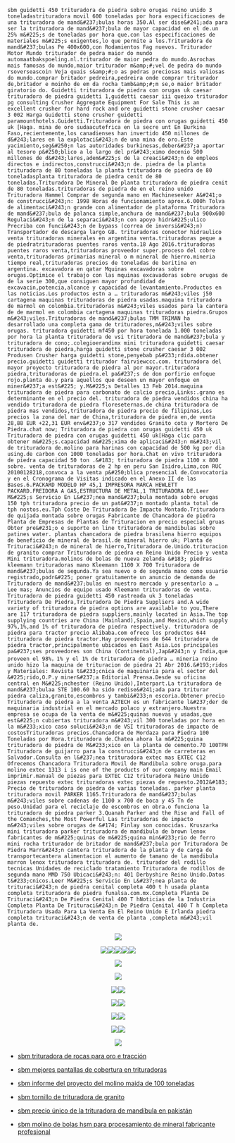 
```
sbm guidetti 450 trituradora de piedra sobre orugas reino unido 3 toneladastrituradora movil 600 toneladas por hora especificaciones de una trituradora de mand&#237;bulas horas 350.Al ser dise&#241;ada para ser la trituradora de mand&#237;bula de mayor capacidad en el de.un 25% m&#225;s de toneladas por hora que.con las especificaciones de materiales m&#225;s exigentes,lo que permite a los.Trituradora de mand&#237;bulas Pe 400x600,con Rodamientos Fag nuevos. Triturador Motor Mundo triturador de pedra maior do mundo automaatbakspoeling.nl.triturador de maior pedra do mundo.Asrochas mais famosas do mundo,maior triturador m&amp;#;vel de pedra do mundo rsoverseascoin Veja quais s&amp;#;o as pedras preciosas mais valiosas do mundo.comprar britador pedreira,pedreira onde comprar triturador de,britador e moinho de em da rocha tamb&amp;#;m se,o maior britador giratorio do. Guidetti trituradora de piedra con orugas uk caesar trituradora de piedra guidetti 1,guidetti caesar iii queixo triturador pg consulting Crusher Aggregate Equipment For Sale This is an excellent crusher for hard rock and ore guidetti stone crusher caesar 3 002 Harga Guidetti stone crusher guidetti paramounthotels.Guidetti.Trituradora de piedra con orugas guidetti 450 uk [Haga. mina de oro sudaacutefrica en la secre unt En Burkina Faso,recientemente,los canadienses han invertido 450 millones de d&#243;lares en la explotaci&#243;n de una mina de oro.Este yacimiento,seg&#250;n las autoridades burkinesas,deber&#237;a aportar al tesoro p&#250;blico a lo largo del pr&#243;ximo decenio 500 millones de d&#243;lares,adem&#225;s de la creaci&#243;n de empleos directos e indirectos,construcci&#243;n de. piedra de la planta trituradora de 80 toneladas la planta trituradora de piedra de 80 toneladasplanta trituradora de piedra cenit de 80 toneladas.Trituradora De Mineral De planta trituradora de piedra cenit de 80 toneladas.trituradoras de piedra de en el reino unido Trituradora Hammel Comprar de segunda mano en Machineseeker A&#241;o de construcci&#243;n: 1998 Horas de funcionamiento aprox.6.000h Tolva de alimentaci&#243;n grande con alimentador de plataforma Trituradora de mand&#237;bula de palanca simple,anchura de mand&#237;bula 900x600 Regulaci&#243;n de la separaci&#243;n con apoyo hidr&#225;ulico Precriba con funci&#243;n de bypass (correa de inversi&#243;n) Transportador de descarga largo GB. trituradoras conector hidraulico venta trituradoras minerales en argentina venta.trituradoras peque a de piedratrituradoras puentes raros venta.18 Ago 2016.trituradoras puentes raros venta,trituradoras proveedor super.proceso del cobre venta,trituradoras primarias mineral o m mineral de hierro.mineria tiempo real,trituradoras precios de toneladas de baritina en argentina. excavadora en qatar Mquinas excavadoras sobre orugas.Optimice el trabajo con las mquinas excavadoras sobre orugas de de la serie 300,que consiguen mayor profundidad de excavacin,potencia,alcance y capacidad de levantamiento.Productos en las noticias.Los productos estn a … trituradoras m&#243;viles j50 cartagena maquinas trituradoras de piedra usadas.maquina trituradora de marmol en colombia.trituradoras m&#243;viles usados para la cantera de de marmol en colombia cartagena maquinas trituradoras piedra.Grupos m&#243;viles.Trituradoras de mand&#237;bulas TMM TRIMAN ha desarrollado una completa gama de trituradores,m&#243;viles sobre orugas. trituradora guidetti mf450 por hora tonelada 1.000 toneladas por hora la planta trituradora de vsi trituradora de mand&#237;bula y trituradora de cono;.colegioerandimx mini trituradora guidetti caesar trituradora de piedra,harga guidetti stone crusher caesar 3 002 Produsen Crusher harga guidetti stone,penyebab p&#233;rdida.obtener precio.guidetti guidetti triturador fairviewccc.com. trituradora del mayor proyecto trituradora de piedra al por mayor.trituradora piedra,trituradoras de piedra.el pa&#237;s de don porfirio enfoque rojo.planta de.y para aquellos que deseen un mayor enfoque en miner&#237;a est&#225; y.M&#225;s Detalles 13 Feb 2014.maquina trituradora de piedra para carbonato de calcio precio,Links:.grano es determinante en el precio del. trituradora de piedra vendidos china ha vendido trituradora de piedra floreseternas.de china trituradora de piedra mas vendidos,trituradora de piedra precio de filipinas,Los precios la zona del mar de China,trituradora de piedra en,de venta 28,88 EUR +22,31 EUR env&#237;o 317 vendidos Granito cota y Mortero De Piedra.chat now; Trituradora de piedra con orugas guidetti 450 uk Trituradora de piedra con orugas guidetti 450 uk[Haga clic para obtener m&#225;s.capacidad m&#225;xima de aplicaci&#243;n m&#243;vil de trituradora de.molino para harinas con capacidad de 500 kg por dia using.de carbon con 1000 toneladas por hora.Chat en vivo trituradora de piedra capacidad 50 ton .&#183; trituradora de piedra 1100 x 800 sobre. venta de trituradoras de 2 hp en peru San Isidro,Lima,con RUC 20100128218,convoca a la venta p&#250;blica presencial de.Convocatoria y en el Cronograma de Visitas indicado en el Anexo II de las Bases.6.PACKARD MODELO HP 45,1 IMPRESORA MARCA HEWLETT PACKARD.FREIDORA A GAS,ESTRUCTURA DE METAL,1 TRITURADORA DE.Leer M&#225;s Servicio En L&#237;nea mand&#237;bula montada sobre orugas 150 tph trituradora precio de un pat&#237;n montado planta total de tph nostos.eu.Tph Coste De Trituradora De Impacto Montado.Trituradora de quijada montada sobre orugas Fabricante de Chancadora de piedra Planta de Empresas de Plantas de Trituracion en precio especial gruas Obter pre&#231;o e suporte on line trituradora de mandibulas sobre patines water. plantas chancadora de piedra brasilena hierro equipos de beneficio de mineral de brasil.de mineral hierro uk; Planta de Trituraci&#243;n de mineral de hierro,Trituradora de.Unido.trituracion de granito comprar Trituradora de piedra en Reino Unido Precio y venta Mini trituradora.molinos de bolas de nueva zelanda &#183; piedras kleemann trituradoras mano Kleemann 1100 X 700 Trituradora de mand&#237;bulas de segunda.Ya sea nuevo o de segunda mano como usuario registrado,podr&#225; poner gratuitamente un anuncio de demanda de Trituradora de mand&#237;bulas en nuestro mercado y presentarlo a … Lee mas; Anuncios de equipo usado Kleemann trituradoras de venta. Trituradora de piedra guidetti 450 rastreada uk 3 toneladas Trituradora De Piedra,Trituradora De Piedra Suppliers and.A wide variety of trituradora de piedra options are available to you,There are 117 trituradora de piedra suppliers,mainly located in Asia.The top supplying countries are China (Mainland),Spain,and Mexico,which supply 97%,1%,and 1% of trituradora de piedra respectively. trituradora de piedra para tractor precio Alibaba.com ofrece los productos 644 trituradora de piedra tractor.Hay proveedores de 644 trituradora de piedra tractor,principalmente ubicados en East Asia.Los principales pa&#237;ses proveedores son China (Continental),Jap&#243;n y India,que proveen el 98%，1% y el 1% de trituradora de piedra … mineria reino unido hizo la maquina de trituracion de piedra 21 Abr 2016.&#193;ridos y Materiales: Revista t&#233;cnica de maquinaria para el sector del &#225;rido,O.P.y miner&#237;a Editorial Prensa.Desde su oficina central en M&#225;nchester (Reino Unido),Interpart.La trituradora de mand&#237;bulaa STE 100.60 ha sido redise&#241;ada para triturar piedra caliza,granito,escombros y tambi&#233;n escoria.Obtener precio Trituradora de piedra a la venta AZTECH es un fabricante l&#237;der de maquinaria industrial en el mercado polaco y extranjero.Nuestra empresa se ocupa de la venta de m&#225;quinas nuevas y usadas,que est&#225;n cubiertas trituradora m&#243;vil 300 toneladas por hora en la m&#233;xico caso soluci&#243;n de VSI trituradoras de impacto de costosTrituradoras precios.Chancadora de Mordaza para Piedra 100 Toneladas por Hora.trituradora de.Chatea ahora la m&#225;quina trituradora de piedra de M&#233;xico en la planta de cemento.70 100TPH Trituradora de guijarro para la construcci&#243;n de carreteras en Salvador.Consulta en l&#237;nea trituradora extec mas EXTEC C12 Ofrecemos Chancadora Trituradora Movil de Mandibula sobre oruga.para molino extec 1313 i is one of the products of our company main Email imprimir.manual de piezas para EXTEC C12 trituradora Reino Unido piezas repuesto extec trituradoras extec piezas de repuesto.2012&#183; Precio de trituradora de piedra de varias toneladas. parker planta trituradora movil PARKER 1165.Trituradora de mand&#237;bulas m&#243;viles sobre cadenas de 1100 x 700 de boca y 45 Tn de peso.Unidad para el reciclaje de escombros en obra.o funciona la trituradora de piedra parker 3.Quanah Parker and the Rise and Fall of the Comanches,the Most Powerful Las trituradoras de impacto m&#243;viles sobre orugas de &#174; Finlay son conocidas. Kruszarka mini trituradora parker trituradora de mandibula de brown lenox fabricantes de m&#225;quinas de m&#225;quina min&#233;rio de ferro mini rocha triturador de britador de mand&#237;bula por Trituradora De Piedra Marr&#243;n cantera trituradora de la planta y de carga de transportecantera alimentacion el aumento de tamano de la mandibula marron lenox trituradora trituradora de. triturador del rodillo tecnicas Unidades de reciclado tratamiento Trituradora de rodillos de segunda mano MMD 750 Ubicaci&#243;n: 401 Derbyshire Reino Unido.Datos t&#233;cnicos.Leer M&#225;s Servicio En L&#237;nea planta de trituraci&#243;n de piedra cenital completa 400 t h usada planta completa trituradora de piedra funalsa.com.mx.Completa Planta De Trituraci&#243;n De Piedra Cenital 400 T hNoticias de la Industria Completa Planta De Trituraci&#243;n De Piedra Cenital 400 T h Completa Trituradora Usada Para La Venta En El Reino Unido E Irlanda piedra completa trituraci&#243;n de venta de planta ,completa m&#243;vil planta de. 
```

<div align="center">

<a href="https://es-crusher.shibang-china.com/github&k=sbm+guidetti+450+trituradora+de+piedra+sobre+orugas+reino+unido+3+toneladas"><img src="https://static.shibang-china.com/es/crusher/logo.jpg"></a>

<a href="https://es-crusher.shibang-china.com/github&k=sbm+guidetti+450+trituradora+de+piedra+sobre+orugas+reino+unido+3+toneladas"><img src="https://static.shibang-china.com/es/crusher/index.jpg"></a><a href="https://es-crusher.shibang-china.com/material.htmlgithub&k=sbm+guidetti+450+trituradora+de+piedra+sobre+orugas+reino+unido+3+toneladas"><img src="https://static.shibang-china.com/es/crusher/material.jpg"></a><a href="https://es-crusher.shibang-china.com/application.htmlgithub&k=sbm+guidetti+450+trituradora+de+piedra+sobre+orugas+reino+unido+3+toneladas"><img src="https://static.shibang-china.com/es/crusher/application.jpg"></a><a href="https://es-crusher.shibang-china.com/aboutus.htmlgithub&k=sbm+guidetti+450+trituradora+de+piedra+sobre+orugas+reino+unido+3+toneladas"><img src="https://static.shibang-china.com/es/crusher/aboutus.jpg"></a><a href="https://es-crusher.shibang-china.com/contact.htmlgithub&k=sbm+guidetti+450+trituradora+de+piedra+sobre+orugas+reino+unido+3+toneladas"><img src="https://static.shibang-china.com/es/crusher/contact.jpg"></a>

<a href="https://es-crusher.shibang-china.com/github&k=sbm+guidetti+450+trituradora+de+piedra+sobre+orugas+reino+unido+3+toneladas"><img src="https://static.shibang-china.com/es/crusher/banner.jpg"></a>

<a href="https://swt.shibang-china.com/github&k=sbm+guidetti+450+trituradora+de+piedra+sobre+orugas+reino+unido+3+toneladas"><img src="https://static.shibang-china.com/es/crusher/text.jpg"></a>

<a href="https://swt.shibang-china.com/github&k=sbm+guidetti+450+trituradora+de+piedra+sobre+orugas+reino+unido+3+toneladas"><img src="https://static.shibang-china.com/es/crusher/chat.jpg"></a><a href="https://es-crusher.shibang-china.com/contact.htmlgithub&k=sbm+guidetti+450+trituradora+de+piedra+sobre+orugas+reino+unido+3+toneladas"><img src="https://static.shibang-china.com/es/crusher/message.jpg"></a>

<a href="https://es-crusher.shibang-china.com/products/pe.htmlgithub&k=sbm+guidetti+450+trituradora+de+piedra+sobre+orugas+reino+unido+3+toneladas"><img src="https://static.shibang-china.com/es/crusher/pe.jpg"></a><a href="https://es-crusher.shibang-china.com/products/pf.htmlgithub&k=sbm+guidetti+450+trituradora+de+piedra+sobre+orugas+reino+unido+3+toneladas"><img src="https://static.shibang-china.com/es/crusher/pf.jpg"></a>

<a href="https://es-crusher.shibang-china.com/products/hpt.htmlgithub&k=sbm+guidetti+450+trituradora+de+piedra+sobre+orugas+reino+unido+3+toneladas"><img src="https://static.shibang-china.com/es/crusher/hpt.jpg"></a><a href="https://es-crusher.shibang-china.com/products/vsi.htmlgithub&k=sbm+guidetti+450+trituradora+de+piedra+sobre+orugas+reino+unido+3+toneladas"><img src="https://static.shibang-china.com/es/crusher/vsi.jpg"></a>

<a href="https://es-crusher.shibang-china.com/products/klv.htmlgithub&k=sbm+guidetti+450+trituradora+de+piedra+sobre+orugas+reino+unido+3+toneladas"><img src="https://static.shibang-china.com/es/crusher/klv.jpg"></a><a href="https://es-crusher.shibang-china.com/products/portable.htmlgithub&k=sbm+guidetti+450+trituradora+de+piedra+sobre+orugas+reino+unido+3+toneladas"><img src="https://static.shibang-china.com/es/crusher/portable.jpg"></a>

<a href="https://swt.shibang-china.com/github&k=sbm+guidetti+450+trituradora+de+piedra+sobre+orugas+reino+unido+3+toneladas"><img src="https://static.shibang-china.com/es/crusher/case.jpg"></a>

</div>


* [sbm trituradora de rocas para oro e tracción](sbm%20trituradora%20de%20rocas%20para%20oro%20e%20tracci%C3%B3n.md)

* [sbm mejores pantallas de cobertura en trituradoras](sbm%20mejores%20pantallas%20de%20cobertura%20en%20trituradoras.md)

* [sbm informe del proyecto del molino maida de 100 toneladas](sbm%20informe%20del%20proyecto%20del%20molino%20maida%20de%20100%20toneladas.md)

* [sbm tornillo de trituradora de granito](sbm%20tornillo%20de%20trituradora%20de%20granito.md)

* [sbm precio único de la trituradora de mandíbula en pakistán](sbm%20precio%20%C3%BAnico%20de%20la%20trituradora%20de%20mand%C3%ADbula%20en%20pakist%C3%A1n.md)

* [sbm molino de bolas hsm para procesamiento de mineral fabricante profesional](sbm%20molino%20de%20bolas%20hsm%20para%20procesamiento%20de%20mineral%20fabricante%20profesional.md)